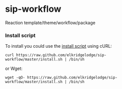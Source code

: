# sip-workflow

Reaction template/theme/workflow/package

### Install script

To install you could use the [install script](https://raw.github.com/elkridgelodge/sip-workflow/master/install.sh) using cURL:

    curl https://raw.github.com/elkridgelodge/sip-workflow/master/install.sh | /bin/sh

or Wget:

    wget -qO- https://raw.github.com/elkridgelodge/sip-workflow/master/install.sh | /bin/sh
